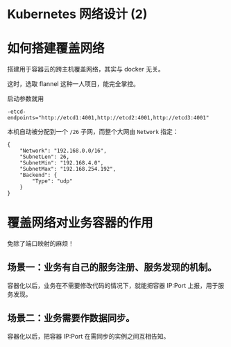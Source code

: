 # Kubernetes 网络设计 (2)

# 如何搭建覆盖网络

搭建用于容器云的跨主机覆盖网络，其实与 docker 无关。

这时，选取 flannel 这种一人项目，能完全掌控。

启动参数就用

    -etcd-endpoints="http://etcd1:4001,http://etcd2:4001,http://etcd3:4001"

本机自动被分配到一个 `/26` 子网，而整个大网由 `Network` 指定：

    {
        "Network": "192.168.0.0/16",
        "SubnetLen": 26,
        "SubnetMin": "192.168.4.0",
        "SubnetMax": "192.168.254.192",
        "Backend": {
            "Type": "udp"
        }
    }

# 覆盖网络对业务容器的作用

免除了端口映射的麻烦！

## 场景一：业务有自己的服务注册、服务发现的机制。

容器化以后，业务在不需要修改代码的情况下，就能把容器 IP:Port 上报，用于服务发现。

## 场景二：业务需要作数据同步。

容器化以后，把容器 IP:Port 在需同步的实例之间互相告知。


